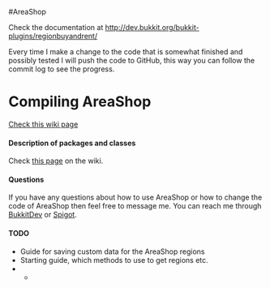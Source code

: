 #AreaShop

Check the documentation at http://dev.bukkit.org/bukkit-plugins/regionbuyandrent/

Every time I make a change to the code that is somewhat finished and possibly tested I will push the code to GitHub, this way you can follow the commit log to see the progress.

# Compiling AreaShop
[Check this wiki page](https://github.com/NLthijs48/AreaShop/wiki/Compiling-AreaShop)

#### Description of packages and classes
Check [this page](https://github.com/NLthijs48/AreaShop/wiki/Modules,-packages-and-classes-overview) on the wiki.

#### Questions
If you have any questions about how to use AreaShop or how to change the code of AreaShop then feel free to message me. You can reach me through [BukkitDev](http://dev.bukkit.org/profiles/NLThijs48/) or [Spigot](http://www.spigotmc.org/members/nlthijs48.15658/).

#### TODO
- Guide for saving custom data for the AreaShop regions
- Starting guide, which methods to use to get regions etc.
- -
